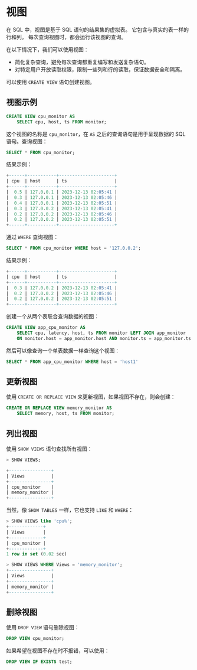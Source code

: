 # 视图

在 SQL 中，视图是基于 SQL 语句的结果集的虚拟表。
它包含与真实的表一样的行和列。
每次查询视图时，都会运行该视图的查询。

在以下情况下，我们可以使用视图：
* 简化复杂查询，避免每次查询都重复编写和发送复杂语句。
* 对特定用户开放读取权限，限制一些列和行的读取，保证数据安全和隔离。

可以使用 `CREATE VIEW` 语句创建视图。

## 视图示例

```sql
CREATE VIEW cpu_monitor AS
    SELECT cpu, host, ts FROM monitor;
```

这个视图的名称是 `cpu_monitor`，在 `AS` 之后的查询语句是用于呈现数据的 SQL 语句。查询视图：

```sql
SELECT * FROM cpu_monitor;
```

结果示例：

```sql
+------+-----------+---------------------+
| cpu  | host      | ts                  |
+------+-----------+---------------------+
|  0.5 | 127.0.0.1 | 2023-12-13 02:05:41 |
|  0.3 | 127.0.0.1 | 2023-12-13 02:05:46 |
|  0.4 | 127.0.0.1 | 2023-12-13 02:05:51 |
|  0.3 | 127.0.0.2 | 2023-12-13 02:05:41 |
|  0.2 | 127.0.0.2 | 2023-12-13 02:05:46 |
|  0.2 | 127.0.0.2 | 2023-12-13 02:05:51 |
+------+-----------+---------------------+
```

通过 `WHERE` 查询视图：

```sql
SELECT * FROM cpu_monitor WHERE host = '127.0.0.2';
```

结果示例：

```sql
+------+-----------+---------------------+
| cpu  | host      | ts                  |
+------+-----------+---------------------+
|  0.3 | 127.0.0.2 | 2023-12-13 02:05:41 |
|  0.2 | 127.0.0.2 | 2023-12-13 02:05:46 |
|  0.2 | 127.0.0.2 | 2023-12-13 02:05:51 |
+------+-----------+---------------------+
```

创建一个从两个表联合查询数据的视图：

```sql
CREATE VIEW app_cpu_monitor AS
    SELECT cpu, latency, host, ts FROM monitor LEFT JOIN app_monitor
    ON monitor.host = app_monitor.host AND monitor.ts = app_monitor.ts
```

然后可以像查询一个单表数据一样查询这个视图：

```sql
SELECT * FROM app_cpu_monitor WHERE host = 'host1'
```

## 更新视图

使用 `CREATE OR REPLACE VIEW` 来更新视图，如果视图不存在，则会创建：

```sql
CREATE OR REPLACE VIEW memory_monitor AS
    SELECT memory, host, ts FROM monitor;
```

## 列出视图

使用 `SHOW VIEWS` 语句查找所有视图：

```sql
> SHOW VIEWS;

+----------------+
| Views          |
+----------------+
| cpu_monitor    |
| memory_monitor |
+----------------+
```

当然，像 `SHOW TABLES` 一样，它也支持 `LIKE` 和 `WHERE`：

```sql
> SHOW VIEWS like 'cpu%';
+-------------+
| Views       |
+-------------+
| cpu_monitor |
+-------------+
1 row in set (0.02 sec)

> SHOW VIEWS WHERE Views = 'memory_monitor';
+----------------+
| Views          |
+----------------+
| memory_monitor |
+----------------+
```

## 删除视图

使用 `DROP VIEW` 语句删除视图：

```sql
DROP VIEW cpu_monitor;
```  

如果希望在视图不存在时不报错，可以使用：

```sql
DROP VIEW IF EXISTS test;
```
